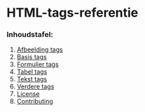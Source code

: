 HTML-tags-referentie
=====================

### Inhoudstafel:

1. [Afbeelding tags](https://github.com/Tjoosten/HTML-tags-referentie/blob/master/Afbeelding-tags.md)
2. [Basis tags](https://github.com/Tjoosten/HTML-tags-referentie/blob/master/basis-tags.md)
3. [Formulier tags](https://github.com/Tjoosten/HTML-tags-referentie/blob/master/formulier-tags.md)
4. [Tabel tags](https://github.com/Tjoosten/HTML-tags-referentie/blob/master/tabel-tags.md)
5. [Tekst tags](https://github.com/Tjoosten/HTML-tags-referentie/blob/master/Tekst-tags.md)
6. [Verdere tags](https://github.com/Tjoosten/HTML-tags-referentie/blob/master/Verdere-tags.md)
7. [License](/LICENSE)
8. [Contributing](/CONTRIBUTING.md)
